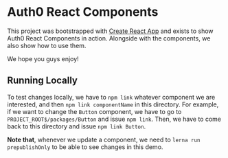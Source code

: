 # Auth0 React Components

This project was bootstrapped with [Create React App](https://github.com/facebookincubator/create-react-app) and exists
to show Auth0 React Components in action. Alongside with the components, we also show how to use them.

We hope you guys enjoy!

## Running Locally

To test changes locally, we have to `npm link` whatever component we are interested, and then `npm link componentName`
in this directory. For example, if we want to change the `Button` component, we have to go to
`PROJECT_ROOT$/packages/Button` and issue `npm link`. Then, we have to come back to this directory and issue
`npm link Button`.

__Note that__, whenever we update a component, we need to `lerna run prepublishOnly` to be able to see changes in this
demo.
